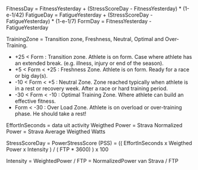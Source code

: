 FitnessDay = FitnessYesterday + (StressScoreDay - FitnessYesterday) * (1-e-1/42)
FatigueDay = FatigueYesterday + (StressScoreDay - FatigueYesterday) * (1-e-1/7)
FormDay = FitnessYesterday - FatigueYesterday

TrainingZone  = Transition zone, Freshness, Neutral, Optimal and Over-Training.
- +25 < Form : Transition zone. Athlete is on form. Case where athlete has an extended break. (e.g. illness, injury or end of the season).
- +5 < Form < +25 : Freshness Zone. Athlete is on form. Ready for a race or big day(s).
- -10 < Form < +5 : Neutral Zone. Zone reached typically when athlete is in a rest or recovery week. After a race or hard training period.
- -30 < Form < -10 : Optimal Training Zone. Where athlete can build an effective fitness.
- Form < -30 : Over Load Zone. Athlete is on overload or over-training phase. He should take a rest!

EffortInSeconds = data uit activity 
Weigthed Power = Strava Normalized Power = Strava Average Weigthed Watts


StressScoreDay = PowerStressScore (PSS) = (( EffortInSeconds x Weigthed Power x Intensity ) / ( FTP * 3600) ) x 100

Intensity = WeightedPower / FTP = NormalizedPower van Strava / FTP 





